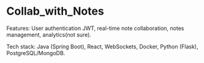 # Collab_with_Notes
Features: User authentication JWT, real-time note collaboration, notes management, analytics(not sure). 

Tech stack: Java (Spring Boot), React, WebSockets, Docker, Python (Flask), PostgreSQL/MongoDB.
